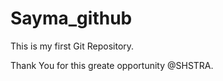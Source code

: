 # Sayma_github
This is my first Git Repository.

 <title>Team SHSTRA_SDE Intern</title>

 Thank You for this greate opportunity @SHSTRA.

